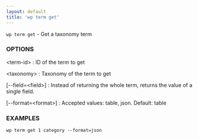 ```yaml
---
layout: default
title: 'wp term get'
---
```


`wp term get` - Get a taxonomy term

### OPTIONS

&lt;term-id&gt;
: ID of the term to get

&lt;taxonomy&gt;
: Taxonomy of the term to get

[\--field=&lt;field&gt;]
: Instead of returning the whole term, returns the value of a single field.

[\--format=&lt;format&gt;]
: Accepted values: table, json. Default: table

### EXAMPLES

    wp term get 1 category --format=json

